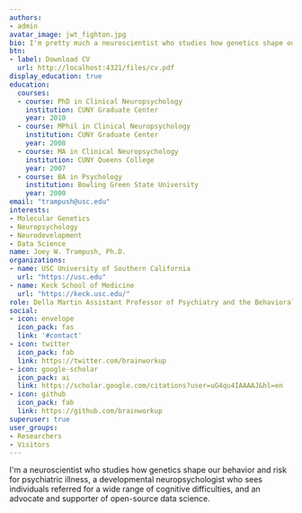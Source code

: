 ```yaml
---
authors:
- admin
avatar_image: jwt_fighton.jpg
bio: I'm pretty much a neuroscientist who studies how genetics shape our behavior and risk for psychiatric illness, pretty much a developmental neuropsychologist who sees kids and young adults referred for a wide range of cognitive difficulties, and lately have been trying to become a data scientist. 
btn:
- label: Download CV
  url: http://localhost:4321/files/cv.pdf
display_education: true
education:
  courses:
  - course: PhD in Clinical Neuropsychology
    institution: CUNY Graduate Center
    year: 2010
  - course: MPhil in Clinical Neuropsychology
    institution: CUNY Graduate Center
    year: 2008
  - course: MA in Clinical Neuropsychology
    institution: CUNY Queens College
    year: 2007
  - course: BA in Psychology
    institution: Bowling Green State University
    year: 2000
email: "trampush@usc.edu"
interests:
- Molecular Genetics
- Neuropsychology
- Neurodevelopment
- Data Science
name: Joey W. Trampush, Ph.D.
organizations:
- name: USC University of Southern California
  url: "https://usc.edu"
- name: Keck School of Medicine
  url: "https://keck.usc.edu/"
role: Della Martin Assistant Professor of Psychiatry and the Behavioral Sciences
social:
- icon: envelope
  icon_pack: fas
  link: '#contact'
- icon: twitter
  icon_pack: fab
  link: https://twitter.com/brainworkup
- icon: google-scholar
  icon_pack: ai
  link: https://scholar.google.com/citations?user=uG4qu4IAAAAJ&hl=en
- icon: github
  icon_pack: fab
  link: https://github.com/brainworkup
superuser: true
user_groups:
- Researchers
- Visitors
---
```


I'm a neuroscientist who studies how genetics shape our behavior and risk for psychiatric illness, a developmental neuropsychologist who sees individuals referred for a wide range of cognitive difficulties, and an advocate and supporter of open-source data science.

<!-- My research interests include brain-behavior relationships, neurodevelopment,
and the molecular genetic architecture of neurocognitive functions; and novel
methods to communicate this work to the public. -->

